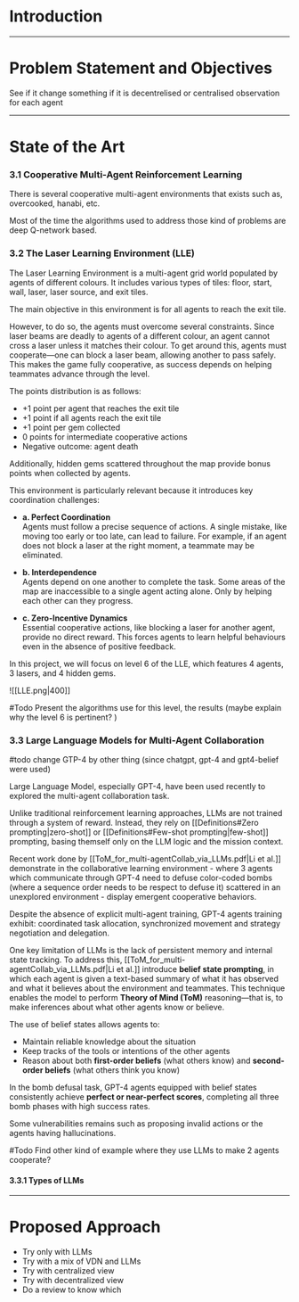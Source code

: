 
# Introduction 

---

# Problem Statement and Objectives 

See if it change something if it is decentrelised or centralised observation for each agent

---

# State of the Art 

### 3.1 Cooperative Multi-Agent Reinforcement Learning

There is several cooperative multi-agent environments that exists such as, overcooked, hanabi, etc. 

Most of the time the algorithms used to address those kind of problems are deep Q-network based. 



### 3.2 The Laser Learning Environment (LLE)

The Laser Learning Environment is a multi-agent grid world populated by agents of different colours. It includes various types of tiles: floor, start, wall, laser, laser source, and exit tiles.

The main objective in this environment is for all agents to reach the exit tile.

However, to do so, the agents must overcome several constraints. Since laser beams are deadly to agents of a different colour, an agent cannot cross a laser unless it matches their colour. To get around this, agents must cooperate—one can block a laser beam, allowing another to pass safely. This makes the game fully cooperative, as success depends on helping teammates advance through the level.

The points distribution is as follows: 
- +1 point per agent that reaches the exit tile
- +1 point if all agents reach the exit tile 
- +1 point per gem collected
- 0 points for intermediate cooperative actions
- Negative outcome: agent death

Additionally, hidden gems scattered throughout the map provide bonus points when collected by agents.

This environment is particularly relevant because it introduces key coordination challenges:

- **a. Perfect Coordination**  
    Agents must follow a precise sequence of actions. A single mistake, like moving too early or too late, can lead to failure. For example, if an agent does not block a laser at the right moment, a teammate may be eliminated.
    
- **b. Interdependence**  
    Agents depend on one another to complete the task. Some areas of the map are inaccessible to a single agent acting alone. Only by helping each other can they progress.
    
- **c. Zero-Incentive Dynamics**  
    Essential cooperative actions, like blocking a laser for another agent, provide no direct reward. This forces agents to learn helpful behaviours even in the absence of positive feedback.

In this project, we will focus on level 6 of the LLE, which features 4 agents, 3 lasers, and 4 hidden gems.

![[LLE.png|400]]

#Todo  Present the algorithms use for this level, the results (maybe explain why the level 6 is pertinent? )

### 3.3 Large Language Models for Multi-Agent Collaboration

#todo change GTP-4 by other thing (since chatgpt, gpt-4 and gpt4-belief were used)

Large Language Model, especially GPT-4, have been used recently to explored the multi-agent collaboration task. 

Unlike traditional reinforcement learning approaches, LLMs are not trained through a system of reward. Instead, they rely on [[Definitions#Zero prompting|zero-shot]] or [[Definitions#Few-shot prompting|few-shot]] prompting, basing themself only on the LLM logic and the mission context. 

Recent work done by [[ToM_for_multi-agentCollab_via_LLMs.pdf|Li et al.]] demonstrate in the collaborative learning environment - where 3 agents which communicate through GPT-4 need to defuse color-coded bombs (where a sequence order needs to be respect to defuse it) scattered in an unexplored environment - display emergent cooperative behaviors. 

Despite the absence of explicit multi-agent training, GPT-4 agents training exhibit: coordinated task allocation, synchronized movement and strategy negotiation and delegation. 

One key limitation of LLMs is the lack of persistent memory and internal state tracking. To address this, [[ToM_for_multi-agentCollab_via_LLMs.pdf|Li et al.]] introduce **belief state prompting**, in which each agent is given a text-based summary of what it has observed and what it believes about the environment and teammates. This technique enables the model to perform **Theory of Mind (ToM)** reasoning—that is, to make inferences about what other agents know or believe.

The use of belief states allows agents to: 
- Maintain reliable knowledge about the situation
- Keep tracks of the tools or intentions of the other agents 
- Reason about both **first-order beliefs** (what others know) and **second-order beliefs** (what others think you know)

In the bomb defusal task, GPT-4 agents equipped with belief states consistently achieve **perfect or near-perfect scores**, completing all three bomb phases with high success rates.

Some vulnerabilities remains such as proposing invalid actions or the agents having 
hallucinations.

#Todo  Find other kind of example where they use LLMs to make 2 agents cooperate? 
#### 3.3.1 Types of LLMs 






--- 

# Proposed Approach


- Try only with LLMs 
- Try with a mix of VDN and LLMs 
- Try with centralized view 
- Try with decentralized view 
- Do a review to know which 

